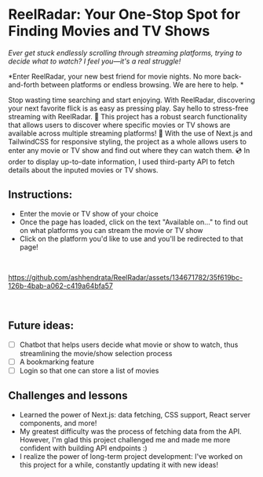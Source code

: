 # ReelRadar: Your One-Stop Spot for Finding Movies and TV Shows 

*Ever get stuck endlessly scrolling through streaming platforms, trying to decide what to watch? I feel you—it's a real struggle!*

*Enter ReelRadar, your new best friend for movie nights. No more back-and-forth between platforms or endless browsing. We are here to help. *


Stop wasting time searching and start enjoying. With ReelRadar, discovering your next favorite flick is as easy as pressing play. Say hello to stress-free streaming with ReelRadar.
🎥 This project has a robust search functionality that allows users to discover where specific movies or TV shows are available across multiple streaming platforms!
🍿 With the use of Next.js and TailwindCSS for responsive styling, the project as a whole allows users to enter any movie or TV show and find out where they can watch them.
💿 In order to display up-to-date information, I used third-party API to fetch details about the inputed movies or TV shows.

## Instructions:
- Enter the movie or TV show of your choice
- Once the page has loaded, click on the text "Available on..." to find out on what platforms you can stream the movie or TV show
- Click on the platform you'd like to use and you'll be redirected to that page!

&nbsp;

https://github.com/ashhendrata/ReelRadar/assets/134671782/35f619bc-126b-4bab-a062-c419a64bfa57

&nbsp;

## Future ideas:
- [ ] Chatbot that helps users decide what movie or show to watch, thus streamlining the movie/show selection process
- [ ] A bookmarking feature
- [ ] Login so that one can store a list of movies

## Challenges and lessons
- Learned the power of Next.js: data fetching, CSS support, React server components, and more!
- My greatest difficulty was the process of fetching data from the API. However, I'm glad this project challenged me and made me more confident with building API endpoints :)
- I realize the power of long-term project development: I've worked on this project for a while, constantly updating it with new ideas!
